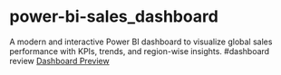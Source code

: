 # power-bi-sales_dashboard
A modern and interactive Power BI dashboard to visualize global sales performance with KPIs, trends, and region-wise insights.
#dashboard review 
[Dashboard Preview](./dashboard-review.png)

